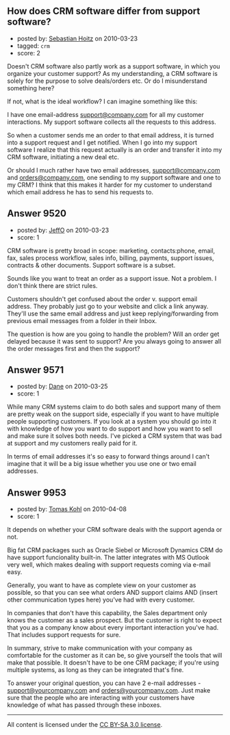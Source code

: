 ## How does CRM software differ from support software?

- posted by: [Sebastian Hoitz](https://stackexchange.com/users/-1/313-sebastian-hoitz) on 2010-03-23
- tagged: `crm`
- score: 2

Doesn't CRM software also partly work as a support software, in which you organize your customer support? As my understanding, a CRM software is solely for the purpose to solve deals/orders etc. Or do I misunderstand something here?

If not, what is the ideal workflow? I can imagine something like this:

I have one email-address support@company.com for all my customer interactions. My support software collects all the requests to this address.

So when a customer sends me an order to that email address, it is turned into a support request and I get notified. When I go into my support software I realize that this request actually is an order and transfer it into my CRM software, initiating a new deal etc.

Or should I much rather have two email addresses, support@company.com and orders@company.com, one sending to my support software and one to my CRM? I think that this makes it harder for my customer to understand which email address he has to send his requests to.


## Answer 9520

- posted by: [JeffO](https://stackexchange.com/users/-1/1796-jeffo) on 2010-03-23
- score: 1

CRM software is pretty broad in scope: marketing, contacts:phone, email, fax, sales process workflow, sales info, billing, payments, support issues, contracts & other documents. Support software is a subset. 

Sounds like you want to treat an order as a support issue. Not a problem. I don't think there are strict rules. 

Customers shouldn't get confused about the order v. support email address. They probably just go to your website and click a link anyway. They'll use the same email address and just keep replying/forwarding from previous email messages from a folder in their Inbox.

The question is how are you going to handle the problem? Will an order get delayed because it was sent to support? Are you always going to answer all the order messages first and then the support?




## Answer 9571

- posted by: [Dane](https://stackexchange.com/users/-1/1441-dane) on 2010-03-25
- score: 1

While many CRM systems claim to do both sales and support many of them are pretty weak on the support side, especially if you want to have multiple people supporting customers.  If you look at a system you should go into it with knowledge of how you want to do support and how you want to sell and make sure it solves both needs.  I've picked a CRM system that was bad at support and my customers really paid for it.

In terms of email addresses it's so easy to forward things around I can't imagine that it will be a big issue whether you use one or two email addresses.



## Answer 9953

- posted by: [Tomas Kohl](https://stackexchange.com/users/-1/2586-tomas-kohl) on 2010-04-08
- score: 1

It depends on whether your CRM software deals with the support agenda or not.

Big fat CRM packages such as Oracle Siebel or Microsoft Dynamics CRM do have support funcionality built-in. The latter integrates with MS Outlook very well, which makes dealing with support requests coming via e-mail easy.

Generally, you want to have as complete view on your customer as possible, so that you can see what orders AND support claims AND (insert other communication types here) you've had with every customer. 

In companies that don't have this capability, the Sales department only knows the customer as a sales prospect. But the customer is right to expect that you as a company know about every important interaction you've had. That includes support requests for sure.

In summary, strive to make communication with your company as comfortable for the customer as it can be, so give yourself the tools that will make that possible. It doesn't have to be one CRM package; if you're using multiple systems, as long as they can be integrated that's fine.

To answer your original question, you can have 2 e-mail addresses - support@yourcompany.com and orders@yourcompany.com. Just make sure that the people who are interacting with your customers have knowledge of what has passed through these inboxes.



---

All content is licensed under the [CC BY-SA 3.0 license](https://creativecommons.org/licenses/by-sa/3.0/).
